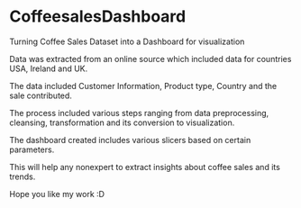 # CoffeesalesDashboard
Turning Coffee Sales Dataset into a Dashboard for visualization

Data was extracted from an online source which included data for countries USA, Ireland and UK.

The data included Customer Information, Product type, Country and the sale contributed.

The process included various steps ranging from data preprocessing, cleansing, transformation and its conversion to visualization.

The dashboard created includes various slicers based on certain parameters.

This will help any nonexpert to extract insights about coffee sales and its trends.

Hope you like my work :D
